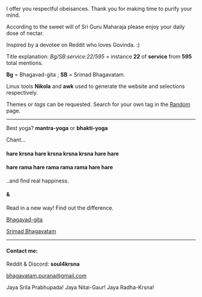 <!--
.. title: About
.. slug: about
.. date: 2019-08-15 23:30:51 UTC-04:00
.. tags: 
.. category: 
.. link: 
.. description: 
.. type: text
-->

I offer you respectful obeisances. Thank you for making time to purify your mind.

According to the sweet will of Sri Guru Maharaja please enjoy your daily dose of nectar.

Inspired by a devotee on Reddit who loves Govinda. :)

Title explanation: *Bg/SB:service:22/595* = instance **22** of **service** from **595** total mentions. 

**Bg** = Bhagavad-gita ; **SB** = Srimad Bhagavatam.

Linux tools **Nikola** and **awk** used to generate the website and selections respectively.

Themes or *tags* can be requested. Search for your own tag in the [Random](../../srch.app/index.html) page.

---

Best yoga? **mantra-yoga** or **bhakti-yoga** 

Chant...

#### hare krsna hare krsna krsna krsna hare hare

#### hare rama hare rama rama rama hare hare

..and find real happiness.

#### &

Read in a new way! Find out the difference.

[Bhagavad-gita](https://bg-ai.github.io)

[Srimad Bhagavatam](https://srimad-bhagavatam.github.io)

---

#### Contact me: 

Reddit & Discord: **soul4krsna** 

[bhagavatam.purana@gmail.com](mailto:bhagavatam.purana@gmail.com)

Jaya Srila Prabhupada! Jaya Nitai-Gaur! Jaya Radha-Krsna!

